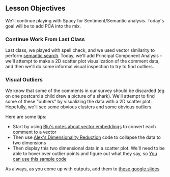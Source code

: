 <!--
Instructor notes: 
-->
## Lesson Objectives
We'll continue playing with Spacy for Sentiment/Semantic analysis. Today's goal will be to add PCA into the mix.

### Continue Work From Last Class
Last class, we played with spell check, and we used vector similarity to perform [semantic search](https://en.wikipedia.org/wiki/Semantic_search). Today, we'll add Principal Component Analysis - we'll attempt to make a 2D scatter plot visualization of the comment data, and then we'll do some informal visual inspection to try to find outliers.

### Visual Outliers
We know that some of the comments in our survey should be discarded (eg on one postcard a child drew a picture of a shark). We'll attempt to find some of these "outliers" by visualizing the data with a 2D scatter plot. Hopefully, we'll see some obvious clusters and some obvious outliers.

Here are some tips:
- Start by using [Blu's notes about vector embeddings](https://github.com/1bMedina/ite140/blob/main/notebooks/word2vec.ipynb) to convert each comment to a vector
- Then use [Alex's Dimensionality Reduction](https://github.com/aelliott26/ITE140/blob/main/Jupyter_Notebooks/Dimensionality-Reduction.ipynb) code to collapse the data to two dimensions
- Then display this two dimensional data in a scatter plot. We'll need to be able to hover over outlier points and figure out what they say, so [You can use this sample code](https://plotly.com/python/hover-text-and-formatting/#customizing-hover-text-with-plotly-express)

As always, as you come up with outputs, add them to [these google slides](https://docs.google.com/presentation/d/1zFABvqd1Fw3owguRCrZi2I1pqQ6oz_dBwPXGr2riiSk/edit?usp=sharing) 